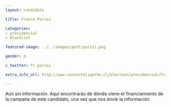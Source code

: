 ```yaml
---
layout: candidato

title: Franco Parisi

categories: 
- presidencial
- blacklist

featured-image: ../../images/post/parisi.png

gender: m

c_twitter: fr_parisi

extra_info_url: http://www.votainteligente.cl/election/presidencial/franco-parisi

---
```


Aún sin información. Aquí encontrarás de dónde viene el financiamiento de la campaña de este candidato, una vez que nos envíe la información.
